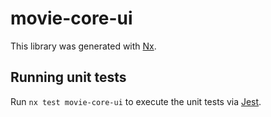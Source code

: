 # movie-core-ui

This library was generated with [Nx](https://nx.dev).

## Running unit tests

Run `nx test movie-core-ui` to execute the unit tests via [Jest](https://jestjs.io).
